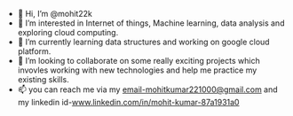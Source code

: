 - 👋 Hi, I’m @mohit22k
- 👀 I’m interested in Internet of things, Machine learning, data analysis and exploring cloud computing.
- 🌱 I’m currently learning data structures and working on google cloud platform.
- 💞️ I’m looking to collaborate on some really exciting projects which invovles working with new technologies and help me practice my existing skills.
- 📫 you can reach me via my email-mohitkumar221000@gmail.com and my linkedin id-www.linkedin.com/in/mohit-kumar-87a1931a0

<!---
mohit22k/mohit22k is a ✨ special ✨ repository because its `README.md` (this file) appears on your GitHub profile.
You can click the Preview link to take a look at your changes.
--->
